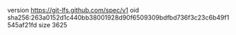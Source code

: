version https://git-lfs.github.com/spec/v1
oid sha256:263a0152d1c440bb38001928d90f6509309bdfbd736f3c23c6b49f1545af21fd
size 3625
